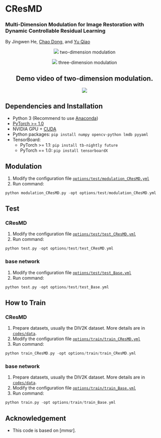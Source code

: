 # CResMD

### Multi-Dimension Modulation for Image Restoration with Dynamic Controllable Residual Learning
By Jingwen He, [Chao Dong](https://scholar.google.com.hk/citations?user=OSDCB0UAAAAJ&hl=en), and [Yu Qiao](http://mmlab.siat.ac.cn/yuqiao/)

<p align="center"> 
  
  <img src="figures/2D_modulation.png">
  two-dimension modulation
  
</p>

<p align="center">

  <img src="figures/3D_modulation.png">
  three-dimension modulation

</p>

<h2 align="center">
Demo video of two-dimension modulation.
</h2>
<p align="center">
<a href="https://www.youtube.com/watch?v=GHkGOkqf1tU" target="_blank">
<img src="figures/cover.png" >
</a></p>


## Dependencies and Installation

- Python 3 (Recommend to use [Anaconda](https://www.anaconda.com/download/#linux))
- [PyTorch >= 1.0](https://pytorch.org/)
- NVIDIA GPU + [CUDA](https://developer.nvidia.com/cuda-downloads)
- Python packages: `pip install numpy opencv-python lmdb pyyaml`
- TensorBoard:
  - PyTorch >= 1.1: `pip install tb-nightly future`
  - PyTorch == 1.0: `pip install tensorboardX`


## Modulation

1. Modify the configuration file [`options/test/modulation_CResMD.yml`](codes/options/test/modulation_CResMD.yml) 
1. Run command:
```c++
python modulation_CResMD.py -opt options/test/modulation_CResMD.yml
```

## Test

### CResMD
1. Modify the configuration file [`options/test/test_CResMD.yml`](codes/options/test/test_CResMD.yml)
1. Run command:
```c++
python test.py -opt options/test/test_CResMD.yml
```

### base network
1. Modify the configuration file [`options/test/test_Base.yml`](codes/options/test/test_Base.yml)
1. Run command:
```c++
python test.py -opt options/test/test_Base.yml
```

## How to Train

### CResMD
1. Prepare datasets, usually the DIV2K dataset. More details are in [`codes/data`](codes/data).
1. Modify the configuration file [`options/train/train_CResMD.yml`](codes/options/train/train_CResMD.yml)
1. Run command:
```c++
python train_CResMD.py -opt options/train/train_CResMD.yml
```

### base network
1. Prepare datasets, usually the DIV2K dataset. More details are in [`codes/data`](codes/data). 
1. Modify the configuration file [`options/train/train_Base.yml`](codes/options/train/train_Base.yml) 
1. Run command: 
```c++
python train.py -opt options/train/train_Base.yml
```

## Acknowledgement

- This code is based on [mmsr].